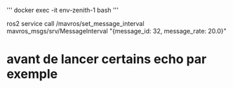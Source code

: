 '''
docker exec -it env-zenith-1 bash
'''

ros2 service call /mavros/set_message_interval mavros_msgs/srv/MessageInterval "{message_id: 32, message_rate: 20.0}" 
# avant de lancer certains echo par exemple 